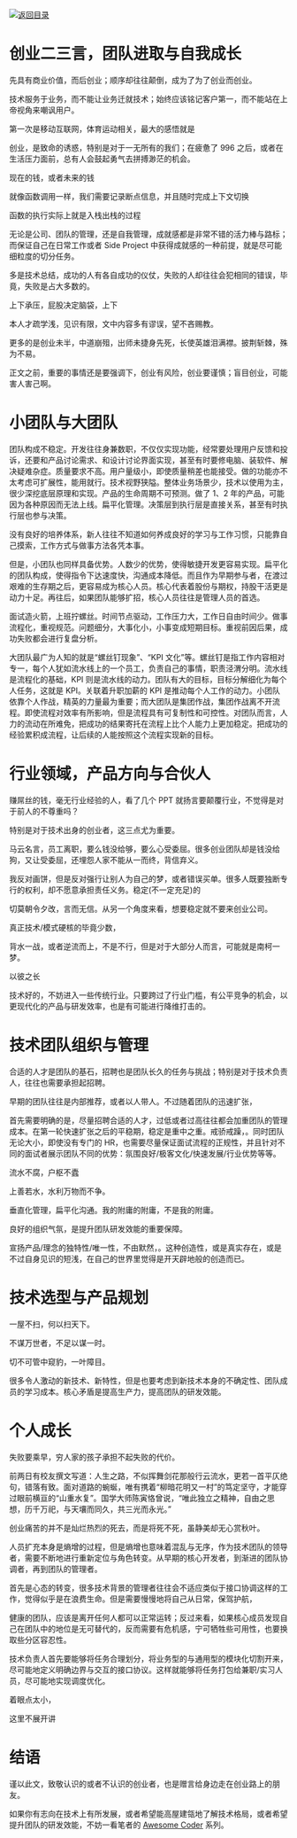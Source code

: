 [![返回目录](https://parg.co/U0e)](https://parg.co/U0X)

# 创业二三言，团队进取与自我成长

先具有商业价值，而后创业；顺序却往往颠倒，成为了为了创业而创业。

技术服务于业务，而不能让业务迁就技术；始终应该铭记客户第一，而不能站在上帝视角来嘲讽用户。

第一次是移动互联网，体育运动相关，最大的感悟就是

创业，是致命的诱惑，特别是对于一无所有的我们；在疲惫了 996 之后，或者在生活压力面前，总有人会鼓起勇气去拼搏渺茫的机会。

现在的钱，或者未来的钱

就像函数调用一样，我们需要记录断点信息，并且随时完成上下文切换

函数的执行实际上就是入栈出栈的过程

无论是公司、团队的管理，还是自我管理，成就感都是非常不错的活力棒与路标；而保证自己在日常工作或者 Side Project 中获得成就感的一种前提，就是尽可能细粒度的切分任务。

多是技术总结，成功的人有各自成功的仪仗，失败的人却往往会犯相同的错误，毕竟，失败是占大多数的。

上下承压，屁股决定脑袋，上下

本人才疏学浅，见识有限，文中内容多有谬误，望不吝赐教。

更多的是创业未半，中道崩殂，出师未捷身先死，长使英雄泪满襟。披荆斩棘，殊为不易。

正文之前，重要的事情还是要强调下，创业有风险，创业要谨慎；盲目创业，可能害人害己啊。

# 小团队与大团队

团队构成不稳定。开发往往身兼数职，不仅仅实现功能，经常要处理用户反馈和投诉，还要和产品讨论需求、和设计讨论界面实现，甚至有时要修电脑、装软件、解决疑难杂症。质量要求不高。用户量级小，即使质量稍差也能接受。做的功能亦不太考虑可扩展性，能用就行。技术视野狭隘。整体业务场景少，技术以使用为主，很少深挖底层原理和实现。产品的生命周期不可预测。做了 1、2 年的产品，可能因为各种原因而无法上线。扁平化管理。决策层到执行层是直接关系，甚至有时执行层也参与决策。

没有良好的培养体系，新人往往不知道如何养成良好的学习与工作习惯，只能靠自己摸索，工作方式与做事方法各凭本事。

但是，小团队也同样具备优势。人数少的优势，使得敏捷开发更容易实现。扁平化的团队构成，使得指令下达速度快，沟通成本降低。而且作为早期参与者，在渡过艰难的生存期之后，更容易成为核心人员。核心代表着股份与期权，持股干活更是动力十足。再往后，如果团队能够扩招，核心人员往往是管理人员的首选。

面试造火箭，上班拧螺丝。时间节点驱动，工作压力大，工作日自由时间少。做事流程化，重视规范。问题细分，大事化小，小事变成短期目标。重视前因后果，成功失败都会进行复盘分析。

大团队最广为人知的就是“螺丝钉现象”、“KPI 文化”等。螺丝钉是指工作内容相对专一，每个人犹如流水线上的一个员工，负责自己的事情，职责泾渭分明。流水线是流程化的基础，KPI 则是流水线的动力。团队有大的目标，目标分解细化为每个人任务，这就是 KPI。关联着升职加薪的 KPI 是推动每个人工作的动力。小团队依靠个人作战，精英的力量最为重要；而大团队是集团作战，集团作战离不开流程。即使流程对效率有所影响，但是流程具有可复制性和可控性。对团队而言，人力的流动在所难免，把成功的结果寄托在流程上比个人能力上更加稳定。把成功的经验累积成流程，让后续的人能按照这个流程实现新的目标。

# 行业领域，产品方向与合伙人

赚屌丝的钱，毫无行业经验的人，看了几个 PPT 就扬言要颠覆行业，不觉得是对于前人的不尊重吗？

特别是对于技术出身的创业者，这三点尤为重要。

马云名言，员工离职，要么钱没给够，要么心受委屈。很多创业团队却是钱没给狗，又让受委屈，还埋怨人家不能从一而终，背信弃义。

我反对画饼，但是反对强行让别人为自己的梦，或者错误买单。很多人既要独断专行的权利，却不愿意承担责任义务。稳定(不一定充足)的

切莫朝令夕改，言而无信。从另一个角度来看，想要稳定就不要来创业公司。

真正技术/模式硬核的毕竟少数，

背水一战，或者逆流而上，不是不行，但是对于大部分人而言，可能就是南柯一梦。

以彼之长

技术好的，不妨进入一些传统行业。只要跨过了行业门槛，有公平竞争的机会，以更现代化的产品与研发效率，也是有可能进行降维打击的。

# 技术团队组织与管理

合适的人才是团队的基石，招聘也是团队长久的任务与挑战；特别是对于技术负责人，往往也需要承担起招聘。

早期的团队往往是内部推荐，或者以人带人。不过随着团队的迅速扩张，

首先需要明确的是，尽量招聘合适的人才，过低或者过高往往都会加重团队的管理成本。在第一轮快速扩张之后的平稳期，稳定是重中之重。戒骄戒躁，。同时团队无论大小，即使没有专门的 HR，也需要尽量保证面试流程的正规性，并且针对不同的面试者展示团队不同的优势：氛围良好/极客文化/快速发展/行业优势等等。

流水不腐，户枢不蠹

上善若水，水利万物而不争。

垂直化管理，扁平化沟通。我的附庸的附庸，不是我的附庸。

良好的组织气氛，是提升团队研发效能的重要保障。

宣扬产品/理念的独特性/唯一性，不由默然，。这种创造性，或是真实存在，或是不过自身见识的短浅，在自己的世界里觉得是开天辟地般的创造而已。

# 技术选型与产品规划

一屋不扫，何以扫天下。

不谋万世者，不足以谋一时。

切不可管中窥豹，一叶障目。

很多令人激动的新技术、新特性，但是也要考虑到新技术本身的不确定性、团队成员的学习成本。核心矛盾是提高生产力，提高团队的研发效能。

# 个人成长

失败要乘早，穷人家的孩子承担不起失败的代价。

前两日有校友撰文写道：人生之路，不似挥舞剑花那般行云流水，更若一首平仄绝句，错落有致。面对道路的蜿蜒，唯有携着“柳暗花明又一村”的笃定坚守，才能穿过眼前横亘的“山重水复”。国学大师陈寅恪曾说，“唯此独立之精神，自由之思想，历千万祀，与天壤而同久，共三光而永光。”

创业痛苦的并不是灿烂热烈的死去，而是将死不死，虽静美却无心赏秋叶。

人员扩充本身是熵增的过程，但是熵增也意味着混乱与无序，作为技术团队的领导者，需要不断地进行重新定位与角色转变。从早期的核心开发者，到渐进的团队协调者，再到团队的管理者。

首先是心态的转变，很多技术背景的管理者往往会不适应类似于接口协调这样的工作，觉得似乎是在浪费生命。但是需要慢慢地将自己从日常，保驾护航，

健康的团队，应该是离开任何人都可以正常运转；反过来看，如果核心成员发现自己在团队中的地位是无可替代的，反而需要有危机感，宁可牺牲些可用性，也要换取些分区容忍性。

技术负责人首先要能够将任务合理划分，将业务型的与通用型的模块化切割开来，尽可能地定义明确边界与交互的接口协议。这样就能够将任务打包给兼职/实习人员，尽可能地实现调度优化。

着眼点太小，

这里不展开讲

# 结语

谨以此文，致敬认识的或者不认识的创业者，也是赠言给身边走在创业路上的朋友。

如果你有志向在技术上有所发展，或者希望能高屋建瓴地了解技术格局，或者希望提升团队的研发效能，不妨一看笔者的 [Awesome Coder](https://github.com/wxyyxc1992/Awesome-Coder) 系列。
